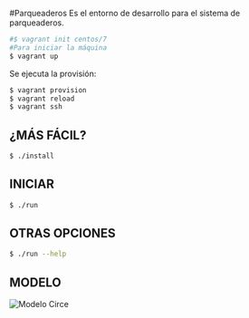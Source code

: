 #Parqueaderos
Es el entorno de desarrollo para el sistema de parqueaderos.
```bash
#$ vagrant init centos/7
#Para iniciar la máquina
$ vagrant up
```
Se ejecuta la provisión:
```bash
$ vagrant provision
$ vagrant reload
$ vagrant ssh
```

¿MÁS FÁCIL?
-----------
```bash
$ ./install
```


INICIAR
-------
```bash
$ ./run
```

OTRAS OPCIONES
--------------
```bash
$ ./run --help
```


MODELO
------

![Modelo Circe](https://raw.githubusercontent.com/udistrital/parqueaderos/master/images/modelo.png "Imagen Modelo Circe")
